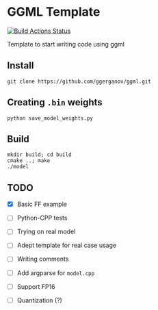 # GGML Template

[![Build Actions Status](https://github.com/grazder/ggml_template/actions/workflows/build.yml/badge.svg)](https://github.com/grazder/ggml_template/actions/workflows/build.yml)

Template to start writing code using ggml

## Install

```
git clone https://github.com/ggerganov/ggml.git
```

## Creating `.bin` weights

```
python save_model_weights.py
```

## Build

```
mkdir build; cd build
cmake ..; make
./model
```

## TODO

- [x] Basic FF example
- [ ] Python-CPP tests
- [ ] Trying on real model
- [ ] Adept template for real case usage
- [ ] Writing comments
- [ ] Add argparse for `model.cpp`
- [ ] Support FP16
- [ ] Quantization (?)

